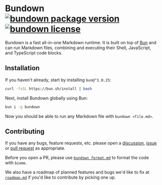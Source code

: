 # **Bundown** [![bundown package version](https://img.shields.io/npm/v/bundown.svg?colorB=green)](https://www.npmjs.com/package/bundown) [![bundown license](https://img.shields.io/npm/l/bundown.svg?colorB=lightgrey)](https://github.com/rysana-ai/bundown/blob/main/license)

Bundown is a fast all-in-one Markdown runtime. It is built on top of [Bun](https://bun.sh) and can run Markdown files, combining and executing their Shell, JavaScript, and TypeScript code blocks.

## Installation

If you haven't already, start by installing `bun@^1.0.25`:

```sh
curl -fsSL https://bun.sh/install | bash
```

Next, install Bundown globally using Bun:

```sh
bun i -g bundown
```

Now you should be able to run any Markdown file with `bundown <file.md>`.

## Contributing

If you have any bugs, feature requests, etc. please open a [discussion](https://github.com/rysana-ai/bundown/discussions), [issue](https://github.com/rysana-ai/bundown/issues) or [pull request](https://github.com/rysana-ai/bundown/pulls) as appropriate.

Before you open a PR, please use [`bundown format.md`](format.md) to format the code with `biome`.

We also have a roadmap of planned features and bugs we'd like to fix at [`roadmap.md`](roadmap.md) if you'd like to contribute by picking one up.
